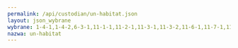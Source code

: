 ```yaml
---
permalink: /api/custodian/un-habitat.json
layout: json_wybrane
wybrane: 1-4-1,1-4-2,6-3-1,11-1-1,11-2-1,11-3-1,11-3-2,11-6-1,11-7-1,11-a-1,11-c-1
nazwa: un-habitat
---
```

